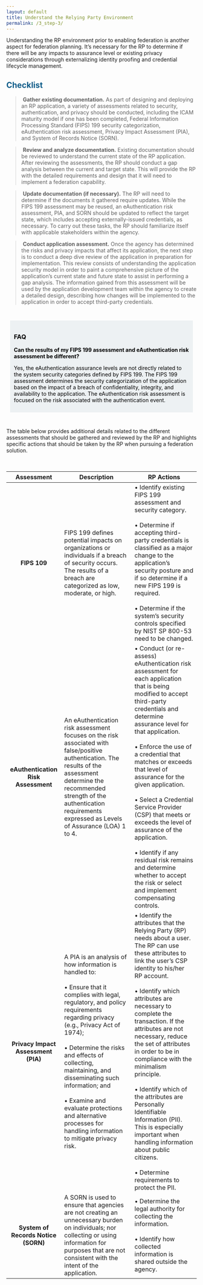 ```yaml
---
layout: default
title: Understand the Relying Party Environment
permalink: /3_step-3/
---
```



Understanding the RP environment prior to enabling federation is another aspect for federation planning. It’s necessary for the RP to determine if there will be any impacts to assurance level or existing privacy considerations through externalizing identity proofing and credential lifecycle management. 

## <span style="color: #0C5C89">**Checklist**</span>

> <i class="fa fa-check-square-o"></i> &nbsp;**Gather existing documentation.** As part of designing and deploying an RP application, a variety of assessments related to security, authentication, and privacy should be conducted, including the ICAM maturity model if one has been completed, Federal Information Processing Standard (FIPS) 199 security categorization, eAuthentication risk assessment, Privacy Impact Assessment (PIA), and System of Records Notice (SORN). 

> <i class="fa fa-check-square-o"></i> &nbsp;**Review and analyze documentation.** Existing documentation should be reviewed to understand the current state of the RP application. After reviewing the assessments, the RP should conduct a gap analysis between the current and target state. This will provide the RP with the detailed requirements and design that it will need to implement a federation capability. 

> <i class="fa fa-check-square-o"></i> &nbsp;**Update documentation (if necessary).** The RP will need to determine if the documents it gathered require updates. While the FIPS 199 assessment may be reused, an eAuthentication risk assessment, PIA, and SORN should be updated to reflect the target state, which includes accepting externally-issued credentials, as necessary. To carry out these tasks, the RP should familiarize itself with applicable stakeholders within the agency. 

> <i class="fa fa-check-square-o"></i> &nbsp;**Conduct application assessment.** Once the agency has determined the risks and privacy impacts that affect its application, the next step is to conduct a deep dive review of the application in preparation for implementation. This review consists of understanding the application security model in order to paint a comprehensive picture of the application’s current state and future state to assist in performing a gap analysis. The information gained from this assessment will be used by the application development team within the agency to create a detailed design, describing how changes will be implemented to the application in order to accept third-party credentials.

<br>

<div style="background-color: #edf1f3;color: black;margin: 10px;padding: 10px">

<h3><span>FAQ</span></h3>
<p><strong>Can the results of my FIPS 199 assessment and eAuthentication risk assessment be different? </strong></p>

<p><span>Yes, the eAuthentication assurance levels are not directly related to the system security categories defined by FIPS 199. The FIPS 199 assessment determines the security categorization of the application based on the impact of a breach of confidentiality, integrity, and availability to the application. The eAuthentication risk assessment is focused on the risk associated with the authentication event.</span></p>

</div>

<br>

The table below provides additional details related to the different assessments that should be gathered and reviewed by the RP and highlights specific actions that should be taken by the RP when pursuing a federation solution.

<br>

| <center> Assessment </center> | <center> Description </center> | <center> RP Actions </center> | 
|:-----------------------------:|--------------------------------|------------------|
| **FIPS 109** | FIPS 199 defines potential impacts on organizations or individuals if a breach of security occurs. The results of a breach are categorized as low, moderate, or high. | • Identify existing FIPS 199 assessment and security category. <br><br> • Determine if accepting third-party credentials is classified as a major change to the application’s security posture and if so determine if a new FIPS 199 is required. <br><br> • Determine if the system’s security controls specified by NIST SP 800-53 need to be changed. | 
| **eAuthentication Risk Assessment** | An eAuthentication risk assessment focuses on the risk associated with false/positive authentication. The results of the assessment determine the recommended strength of the authentication requirements expressed as Levels of Assurance (LOA) 1 to 4. | • Conduct (or re-assess) eAuthentication risk assessment for each application that is being modified to accept third-party credentials and determine assurance level for that application. <br><br> • Enforce the use of a credential that matches or exceeds that level of assurance for the given application. <br><br> • Select a Credential Service Provider (CSP) that meets or exceeds the level of assurance of the application. <br><br> • Identify if any residual risk remains and determine whether to accept the risk or select and implement compensating controls. | 
| **Privacy Impact Assessment (PIA)** | A PIA is an analysis of how information is handled to: <br><br> • Ensure that it complies with legal, regulatory, and policy requirements regarding privacy (e.g., Privacy Act of 1974); <br><br> • Determine the risks and effects of collecting, maintaining, and disseminating such information; and <br><br> • Examine and evaluate protections and alternative processes for handling information to mitigate privacy risk. | • Identify the attributes that the Relying Party (RP) needs about a user. The RP can use these attributes to link the user’s CSP identity to his/her RP account. <br><br> • Identify which attributes are necessary to complete the transaction. If the attributes are not necessary, reduce the set of attributes in order to be in compliance with the minimalism principle. <br><br> • Identify which of the attributes are Personally Identifiable Information (PII). This is especially important when handling information about public citizens. <br><br> • Determine requirements to protect the PII. | 
| **System of Records Notice (SORN)** | A SORN is used to ensure that agencies are not creating an unnecessary burden on individuals; nor collecting or using information for purposes that are not consistent with the intent of the application. | • Determine the legal authority for collecting the information. <br><br> • Identify how collected information is shared outside the agency. |

 




 












